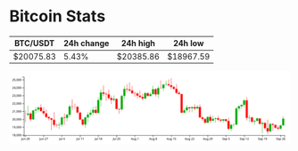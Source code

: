 # Bitcoin Stats

BTC/USDT|24h change|24h high|24h low|
|---|---|---|---|
|$20075.83|5.43%|$20385.86|$18967.59|

<img src="./chart.svg">
